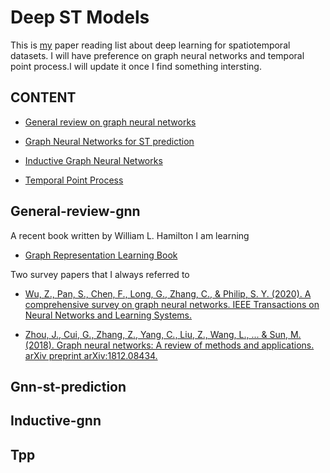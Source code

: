 # Deep ST Models

This is [my](https://Kaimaoge.github.io/) paper reading list about deep learning for spatiotemporal datasets. I will have preference on graph neural networks and temporal point process.I will update it once I find something intersting.

## CONTENT

- [General review on graph neural networks](##General-review-gnn)
- [Graph Neural Networks for ST prediction](##Gnn-st-prediction)
- [Inductive Graph Neural Networks](##Inductive-gnn)

- [Temporal Point Process](##Tpp)

## General-review-gnn

A recent book written by William L. Hamilton I am learning

- [Graph Representation Learning Book](https://www.cs.mcgill.ca/~wlh/grl_book/)

Two survey papers that I always referred to 
- [Wu, Z., Pan, S., Chen, F., Long, G., Zhang, C., & Philip, S. Y. (2020). A comprehensive survey on graph neural networks. IEEE Transactions on Neural Networks and Learning Systems.](https://ieeexplore.ieee.org/stamp/stamp.jsp?arnumber=9046288&casa_token=VAeauroZgfoAAAAA:sR2hwdE8mD-Va_sWmPLWE2S-5zXSVVUHEnmNsXE6Mqblcs2t8ZDAlj6-jXHx4bpKPErrXN-D&tag=1)

- [Zhou, J., Cui, G., Zhang, Z., Yang, C., Liu, Z., Wang, L., ... & Sun, M. (2018). Graph neural networks: A review of methods and applications. arXiv preprint arXiv:1812.08434.](https://arxiv.org/pdf/1812.08434.pdf?source=post_page---------------------------)

## Gnn-st-prediction

## Inductive-gnn

## Tpp
